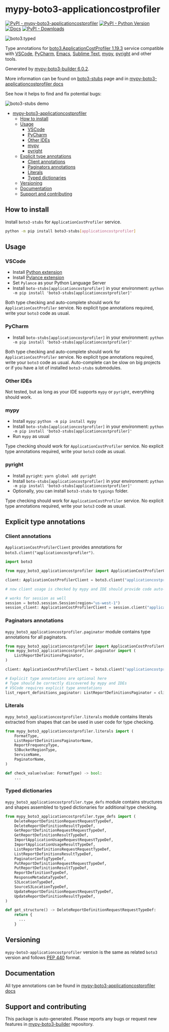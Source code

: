 <a id="mypy-boto3-applicationcostprofiler"></a>

# mypy-boto3-applicationcostprofiler

[![PyPI - mypy-boto3-applicationcostprofiler](https://img.shields.io/pypi/v/mypy-boto3-applicationcostprofiler.svg?color=blue)](https://pypi.org/project/mypy-boto3-applicationcostprofiler)
[![PyPI - Python Version](https://img.shields.io/pypi/pyversions/mypy-boto3-applicationcostprofiler.svg?color=blue)](https://pypi.org/project/mypy-boto3-applicationcostprofiler)
[![Docs](https://img.shields.io/readthedocs/mypy-boto3-builder.svg?color=blue)](https://mypy-boto3-builder.readthedocs.io/)
[![PyPI - Downloads](https://img.shields.io/pypi/dw/mypy-boto3-applicationcostprofiler?color=blue)](https://pypistats.org/packages/mypy-boto3-applicationcostprofiler)

![boto3.typed](https://github.com/vemel/mypy_boto3_builder/raw/master/logo.png)

Type annotations for
[boto3.ApplicationCostProfiler 1.19.3](https://boto3.amazonaws.com/v1/documentation/api/1.19.3/reference/services/applicationcostprofiler.html#ApplicationCostProfiler)
service compatible with [VSCode](https://code.visualstudio.com/),
[PyCharm](https://www.jetbrains.com/pycharm/),
[Emacs](https://www.gnu.org/software/emacs/),
[Sublime Text](https://www.sublimetext.com/),
[mypy](https://github.com/python/mypy),
[pyright](https://github.com/microsoft/pyright) and other tools.

Generated by
[mypy-boto3-builder 6.0.2](https://github.com/vemel/mypy_boto3_builder).

More information can be found on
[boto3-stubs](https://pypi.org/project/boto3-stubs/) page and in
[mypy-boto3-applicationcostprofiler docs](https://vemel.github.io/boto3_stubs_docs/mypy_boto3_applicationcostprofiler/)

See how it helps to find and fix potential bugs:

![boto3-stubs demo](https://github.com/vemel/mypy_boto3_builder/raw/master/demo.gif)

- [mypy-boto3-applicationcostprofiler](#mypy-boto3-applicationcostprofiler)
  - [How to install](#how-to-install)
  - [Usage](#usage)
    - [VSCode](#vscode)
    - [PyCharm](#pycharm)
    - [Other IDEs](#other-ides)
    - [mypy](#mypy)
    - [pyright](#pyright)
  - [Explicit type annotations](#explicit-type-annotations)
    - [Client annotations](#client-annotations)
    - [Paginators annotations](#paginators-annotations)
    - [Literals](#literals)
    - [Typed dictionaries](#typed-dictionaries)
  - [Versioning](#versioning)
  - [Documentation](#documentation)
  - [Support and contributing](#support-and-contributing)

<a id="how-to-install"></a>

## How to install

Install `boto3-stubs` for `ApplicationCostProfiler` service.

```bash
python -m pip install boto3-stubs[applicationcostprofiler]
```

<a id="usage"></a>

## Usage

<a id="vscode"></a>

### VSCode

- Install
  [Python extension](https://marketplace.visualstudio.com/items?itemName=ms-python.python)
- Install
  [Pylance extension](https://marketplace.visualstudio.com/items?itemName=ms-python.vscode-pylance)
- Set `Pylance` as your Python Language Server
- Install `boto-stubs[applicationcostprofiler]` in your environment:
  `python -m pip install 'boto3-stubs[applicationcostprofiler]'`

Both type checking and auto-complete should work for `ApplicationCostProfiler`
service. No explicit type annotations required, write your `boto3` code as
usual.

<a id="pycharm"></a>

### PyCharm

- Install `boto-stubs[applicationcostprofiler]` in your environment:
  `python -m pip install 'boto3-stubs[applicationcostprofiler]'`

Both type checking and auto-complete should work for `ApplicationCostProfiler`
service. No explicit type annotations required, write your `boto3` code as
usual. Auto-complete can be slow on big projects or if you have a lot of
installed `boto3-stubs` submodules.

<a id="other-ides"></a>

### Other IDEs

Not tested, but as long as your IDE supports `mypy` or `pyright`, everything
should work.

<a id="mypy"></a>

### mypy

- Install `mypy`: `python -m pip install mypy`
- Install `boto-stubs[applicationcostprofiler]` in your environment:
  `python -m pip install 'boto3-stubs[applicationcostprofiler]'`
- Run `mypy` as usual

Type checking should work for `ApplicationCostProfiler` service. No explicit
type annotations required, write your `boto3` code as usual.

<a id="pyright"></a>

### pyright

- Install `pyright`: `yarn global add pyright`
- Install `boto-stubs[applicationcostprofiler]` in your environment:
  `python -m pip install 'boto3-stubs[applicationcostprofiler]'`
- Optionally, you can install `boto3-stubs` to `typings` folder.

Type checking should work for `ApplicationCostProfiler` service. No explicit
type annotations required, write your `boto3` code as usual.

<a id="explicit-type-annotations"></a>

## Explicit type annotations

<a id="client-annotations"></a>

### Client annotations

`ApplicationCostProfilerClient` provides annotations for
`boto3.client("applicationcostprofiler")`.

```python
import boto3

from mypy_boto3_applicationcostprofiler import ApplicationCostProfilerClient

client: ApplicationCostProfilerClient = boto3.client("applicationcostprofiler")

# now client usage is checked by mypy and IDE should provide code auto-complete

# works for session as well
session = boto3.session.Session(region="us-west-1")
session_client: ApplicationCostProfilerClient = session.client("applicationcostprofiler")
```

<a id="paginators-annotations"></a>

### Paginators annotations

`mypy_boto3_applicationcostprofiler.paginator` module contains type annotations
for all paginators.

```python
from mypy_boto3_applicationcostprofiler import ApplicationCostProfilerClient
from mypy_boto3_applicationcostprofiler.paginator import (
    ListReportDefinitionsPaginator,
)

client: ApplicationCostProfilerClient = boto3.client("applicationcostprofiler")

# Explicit type annotations are optional here
# Type should be correctly discovered by mypy and IDEs
# VSCode requires explicit type annotations
list_report_definitions_paginator: ListReportDefinitionsPaginator = client.get_paginator("list_report_definitions")
```

<a id="literals"></a>

### Literals

`mypy_boto3_applicationcostprofiler.literals` module contains literals
extracted from shapes that can be used in user code for type checking.

```python
from mypy_boto3_applicationcostprofiler.literals import (
    FormatType,
    ListReportDefinitionsPaginatorName,
    ReportFrequencyType,
    S3BucketRegionType,
    ServiceName,
    PaginatorName,
)

def check_value(value: FormatType) -> bool:
    ...
```

<a id="typed-dictionaries"></a>

### Typed dictionaries

`mypy_boto3_applicationcostprofiler.type_defs` module contains structures and
shapes assembled to typed dictionaries for additional type checking.

```python
from mypy_boto3_applicationcostprofiler.type_defs import (
    DeleteReportDefinitionRequestRequestTypeDef,
    DeleteReportDefinitionResultTypeDef,
    GetReportDefinitionRequestRequestTypeDef,
    GetReportDefinitionResultTypeDef,
    ImportApplicationUsageRequestRequestTypeDef,
    ImportApplicationUsageResultTypeDef,
    ListReportDefinitionsRequestRequestTypeDef,
    ListReportDefinitionsResultTypeDef,
    PaginatorConfigTypeDef,
    PutReportDefinitionRequestRequestTypeDef,
    PutReportDefinitionResultTypeDef,
    ReportDefinitionTypeDef,
    ResponseMetadataTypeDef,
    S3LocationTypeDef,
    SourceS3LocationTypeDef,
    UpdateReportDefinitionRequestRequestTypeDef,
    UpdateReportDefinitionResultTypeDef,
)

def get_structure() -> DeleteReportDefinitionRequestRequestTypeDef:
    return {
      ...
    }
```

<a id="versioning"></a>

## Versioning

`mypy-boto3-applicationcostprofiler` version is the same as related `boto3`
version and follows [PEP 440](https://www.python.org/dev/peps/pep-0440/)
format.

<a id="documentation"></a>

## Documentation

All type annotations can be found in
[mypy-boto3-applicationcostprofiler docs](https://vemel.github.io/boto3_stubs_docs/mypy_boto3_applicationcostprofiler/)

<a id="support-and-contributing"></a>

## Support and contributing

This package is auto-generated. Please reports any bugs or request new features
in [mypy-boto3-builder](https://github.com/vemel/mypy_boto3_builder/issues/)
repository.
